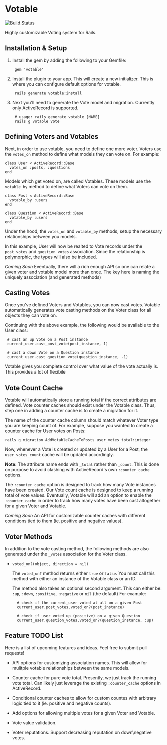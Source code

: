Votable
=======
[![Build Status](https://secure.travis-ci.org/mikeycgto/votable.png?branch=master)](http://travis-ci.org/mikeycgto/votable)

Highly customizable Voting system for Rails.

## Installation & Setup

1. Install the gem by adding the following to your Gemfile:

        gem 'votable'

2. Install the plugin to your app. This will create a new initializer.
   This is where you can configure default options for votable.

        rails generate votable:install

3. Next you'll need to generate the Vote model and migration. Currently
   only ActiveRecord is supported.

        # usage: rails generate votable [NAME]
        rails g votable Vote

## Defining Voters and Votables

Next, in order to use votable, you need to define one more voter. Voters
use the `votes_on` method to define what models they can vote on. For
example:

    class User < ActiveRecord::Base
      votes_on :posts, :questions
    end

Models which get voted on, are called Votables. These models use the
`votable_by` method to define what Voters can vote on them.

    class Post < ActiveRecord::Base
      votable_by :users
    end

    class Question < ActiveRecord::Base
      votable_by :users
    end

Under the hood, the `votes_on` and `votable_by` methods, setup the
necessary relationships between you models.

In this example, User will now be realted to Vote records under the
`post_votes` and `question_votes` association. Since the relationship is
polymorphic, the types will also be included.

_Coming Soon_ Eventually, there will a rich enough API so one can relate
a given voter and votable model more than once. The key here is naming
the uniquely association (and generated methods)


## Casting Votes

Once you've defined Voters and Votables, you can now cast votes. Votable
automatically generates vote casting methods on the Voter class for
all objects they can vote on.

Continuing with the above example, the following would be available to
the User class:

     # cast an up Vote on a Post instance
     current_user.cast_post_vote(post_instance, 1)

     # cast a down Vote on a Question instance
     current_user.cast_question_vote(question_instance, -1)

Votable gives you complete control over what value of the vote actually
is. This provides a lot of flexibile 

## Vote Count Cache

Votable will automatically store a running total if the correct
attributes are defined. Vote counter caches should exist under the
Votable class. Thus, step one in adding a counter cache is to create
a migration for it. 

The name of the counter cache column should match whatever Voter type
you are keeping count of. For example, suppose you wanted to create a
counter cache for User votes on Posts:

    rails g migration AddVotableCacheToPosts user_votes_total:integer

Now, whenever a Vote is created or updated by a User for a Post, the
`user_votes_count` cache will be updated accordingly.

**Note:** The attribute name ends with `_total` rather than `_count`. 
This is done on purpose to avoid clashing with ActiveRecord's own 
`:counter_cache` options. 

The `:counter_cache` option is designed to track how many Vote 
instances have been created. Our Vote count cache is designed to 
keep a running total of vote values. Eventually, Votable will add an
option to enable the `:counter_cache` in order to track how many votes 
have been cast altogether for a given Voter and Votable.

_Coming Soon_ An API for customizable counter caches with different
conditions tied to them (ie. positive and negative values).

## Voter Methods

In addition to the vote casting method, the following methods are
also generated under the `_votes` association for the Voter class.

- `voted_on?(object, direction = nil)`

  The `voted_on?` method returns either `true` or `false`. You must call
  this method with either an instance of the Votable class or an ID.

  The method also takes an optional second argument. This can either 
  be: `:up`, `:down`, `:positive`, `:negative` or `nil` (the default)
  For example:
  
        # check if the current_user voted at all on a given Post
        current_user.post_votes.voted_on?(post_instance)

        # check if user voted up (positive) on a given Question
        current_user.question_votes.voted_on?(question_instance, :up)

## Feature TODO List

Here is a list of upcoming features and ideas. Feel free to submit pull
requests!

- API options for customizing association names. This will allow for
  mulitple votable relationships between the same models.

- Counter cache for pure vote total. Presently, we just track the
  running vote total. Can likely just leverage the existing
  `:counter_cache` options in ActiveRecord.

- Conditional counter caches to allow for custom countes with
  arbitrary logic tied to it (ie. positive and negative counts).

- Add options for allowing multiple votes for a given Voter and Votable.

- Vote value validation.

- Voter reputations. Support decreasing reputation on down\negative
  votes.
